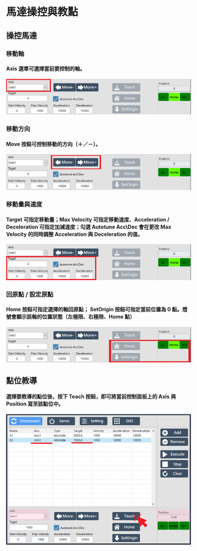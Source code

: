 # 馬達操控與教點

## 操控馬達

### 移動軸

#### Axis 選單可選擇當前要控制的軸。

![](../../.gitbook/assets/motionmodule_controlpanel_axis.PNG)

### 移動方向

#### Move 按鈕可控制移動的方向（＋／－）。

![](../../.gitbook/assets/motionmodule_controlpanel_direction.PNG)

### 移動量與速度

#### Target 可指定移動量；Max Velocity 可指定移動速度、Acceleration / Deceleration 可指定加減速度；勾選 Autotune Acc\Dec 會在更改 Max Velocity 的同時調整 Acceleration 與 Deceleration 的值。

![](../../.gitbook/assets/motionmodule_controlpanel_targetnspeed.png)

### 回原點 / 設定原點

#### Home 按鈕可指定選擇的軸回原點； SetOrigin 按鈕可指定當前位置為 0 點。燈號會顯示該軸的位置狀態（左極限、右極限、Home 點）

![](../../.gitbook/assets/motionmodule_controlpanel_home.PNG)

## 點位教導

#### 選擇要教導的點位後，按下 Teach 按鈕，即可將當前控制面板上的 Axis 與 Position 寫至該點位中。

![Teach point value](../../.gitbook/assets/motionmodule_pointlist_teach2.png)

